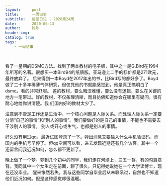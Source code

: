```yaml
---
layout:     post
title:      一周记事
subtitle:   留德日记 | 2020第24周
date:       2020-06-13
author:     陈陈
header-img: 
catalog: true
tags:
    - 一周记事

---
```



看了一星期的DSMC方法。找到了两本教材的电子版，其中之一是G.Bird在1994年所写的名著。很想买一本Bird94的纸质版。亚马逊上二手的标价都是271欧元，最终放弃了。
后来得到一本Boyd在2017年出的书，比Bird写的都好多了。Boyd做了二十多年稀薄气体研究，但仅凭他的书就能感觉到，他是真正搞明白了dsmc。看的非常舒服。
差的教材，要么晦涩难懂，要么没有逻辑，要么在关键的地方一笔带过。好的教材，不仅条理清晰，而且彷佛知道你会在哪里有疑问，很有耐心地给你讲清楚。我
们国内好的教材太少了。

注意到不管是工作还是生活中，一个核心问题是人际关系。而处理人际关系一定要分清“自己的事情”和“别人的事情”。我们要做好的是自己的事情，不能也不需要去干涉别人的事情。
别人或开心或生气，也都是别人的事情。

好久没有用过qq，最近试图登录了一下。弹出消息又要输入什么手机验证码，而国内的手机号早停了。但qq空间可以看，进去发现近期还有几个访客。其中一个还留言问我近况如何，怎么都不更新了。

晚上做了一个梦。梦到几个初中的同学，我们走在河堤上，三五一群，有的勾肩搭背。我同其中一个女生走在前面，聊了很久。只记得她说她在一个大学读博士，现在还没毕业。
醒来怅然若失。我与这些同学自毕业后从未联系过，自然也不知道他们近况如何。但是这种感觉却很温暖。





